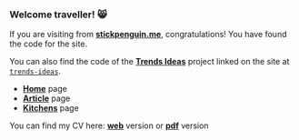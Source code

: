 ### Welcome traveller! 😸

If you are visiting from [**stickpenguin.me**](https://stickpenguin.me/), congratulations! You have found the code for the site.

You can also find the code of the [**Trends Ideas**](https://stickpenguin.me/trends-ideas/index.html) project linked on the site at [`trends-ideas`](https://github.com/stickpenguin/stickpenguin.me/tree/main/trends-ideas).
* [**Home**](https://stickpenguin.me/trends-ideas/index.html) page
* [**Article**](https://stickpenguin.me/trends-ideas/article.html) page
* [**Kitchens**](https://stickpenguin.me/trends-ideas/kitchens.html) page

You can find my CV here: [**web**](https://www.canva.com/design/DAE03QlfRtw/hkn1epkQV1jitmAzd_PVQw/view) version or [**pdf**](https://raw.githubusercontent.com/stickpenguin/stickpenguin.me/main/CV.pdf) version

